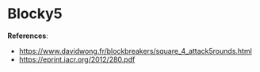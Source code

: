 # Blocky5

**References**:
- https://www.davidwong.fr/blockbreakers/square_4_attack5rounds.html
- https://eprint.iacr.org/2012/280.pdf
